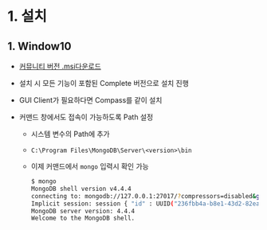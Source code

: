# 1. 설치

## 1. Window10

- [커뮤니티 버전 .msi다운로드](https://www.mongodb.com/try/download/community)
- 설치 시 모든 기능이 포함된 Complete 버전으로 설치 진행

- GUI Client가 필요하다면 Compass를 같이 설치

- 커맨드 창에서도 접속이 가능하도록 Path 설정

  - 시스템 변수의 Path에 추가
  - `C:\Program Files\MongoDB\Server\<version>\bin`

  - 이제 커맨드에서 `mongo` 입력시 확인 가능

    ```bash
    $ mongo
    MongoDB shell version v4.4.4
    connecting to: mongodb://127.0.0.1:27017/?compressors=disabled&gssapiServiceName=mongodb
    Implicit session: session { "id" : UUID("236fbb4a-b8e1-43d2-82ea-08158012cc38") }
    MongoDB server version: 4.4.4
    Welcome to the MongoDB shell.
    ```

    